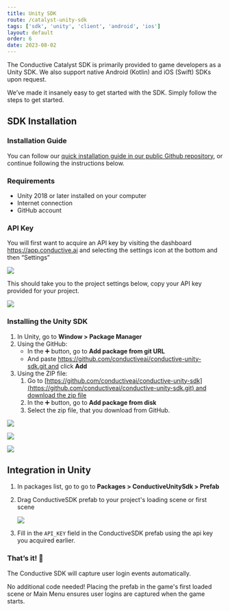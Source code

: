 ```yaml
---
title: Unity SDK
route: /catalyst-unity-sdk
tags: ['sdk', 'unity', 'client', 'android', 'ios']
layout: default
order: 6
date: 2023-08-02
---
```


The Conductive Catalyst SDK is primarily provided to game developers as a Unity SDK. We also support native Android (Kotlin) and iOS (Swift) SDKs upon request.

We’ve made it insanely easy to get started with the SDK. Simply follow the steps to get started.

## SDK Installation

### Installation Guide

You can follow our [quick installation guide in our public Github repository](https://github.com/conductiveai/conductive-unity-sdk), or continue following the instructions below.

### Requirements

- Unity 2018 or later installed on your computer
- Internet connection
- GitHub account

### API Key

You will first want to acquire an API key by visiting the dashboard https://app.conductive.ai and selecting the settings icon at the bottom and then “Settings”

![](https://github.com/conductiveai/conductive-unity-sdk/blob/main/.github/settings.png?raw=true)

This should take you to the project settings below, copy your API key provided for your project.

![](https://github.com/conductiveai/conductive-unity-sdk/blob/main/.github/settings2.png?raw=true)

### Installing the Unity SDK

1. In Unity, go to **Window > Package Manager**
2. Using the GitHub:
    - In the ➕ button, go to **Add package from git URL**
    - And paste https://github.com/conductiveai/conductive-unity-sdk.git and click **Add**
3. Using the ZIP file:
    1. Go to [https://github.com/conductiveai/conductive-unity-sdk](https://github.com/conductiveai/conductive-unity-sdk.git) and [download the zip file](https://github.com/conductiveai/conductive-unity-sdk/archive/refs/heads/main.zip)
    2. In the ➕ button, go to **Add package from disk**
    3. Select the zip file, that you download from GitHub.

![](https://github.com/conductiveai/conductive-unity-sdk/blob/main/.github/step1.png?raw=true)

![](https://github.com/conductiveai/conductive-unity-sdk/blob/main/.github/step2.png?raw=true)

![](https://github.com/conductiveai/conductive-unity-sdk/blob/main/.github/step3.png?raw=true)

## Integration in Unity

1. In packages list, go to go to **Packages > ConductiveUnitySdk > Prefab**
2. Drag ConductiveSDK prefab to your project's loading scene or first scene
    
    ![](https://github.com/conductiveai/conductive-unity-sdk/blob/main/.github/add-game-object.png?raw=true)
    
3. Fill in the `API_KEY` field in the ConductiveSDK prefab using the api key you acquired earlier.

### That’s it! 🚀

The Conductive SDK will capture user login events automatically.

No additional code needed! Placing the prefab in the game's first loaded scene or Main Menu ensures user logins are captured when the game starts.
